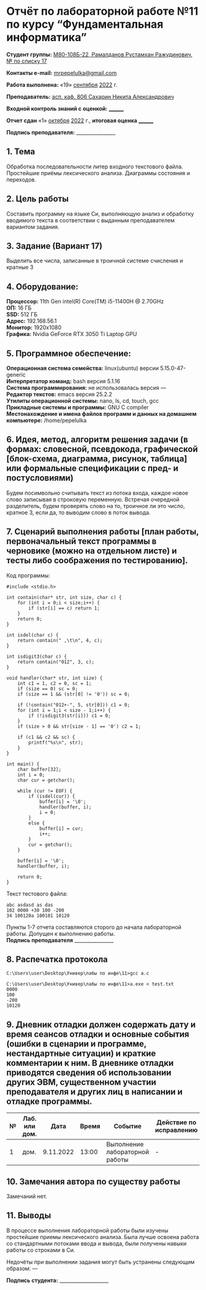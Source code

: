 # Отчёт по лабораторной работе №11 по курсу “Фундаментальная информатика”

<b>Студент группы:</b> <ins>M80-108Б-22, Рамалданов Рустамхан Ражудинович, № по списку 17</ins> 

<b>Контакты e-mail:</b> <ins>mrpepelulka@gmail.com</ins>

<b>Работа выполнена:</b> «19» <ins>сентября</ins> <ins>2022</ins> г.

<b>Преподаватель:</b> <ins>асп. каф. 806 Сахарин Никита Александрович</ins>

<b>Входной контроль знаний с оценкой:</b> <ins>______</ins>

<b>Отчет сдан</b> «1» <ins>октября</ins> <ins>2022</ins> г., <b>итоговая оценка</b> <ins>______</ins>

<b>Подпись преподавателя:</b> ________________

## 1. Тема
Обработка последовательности литер входного текстового файла. Простейшие приёмы лексического анализа. Диаграммы состояния и переходов.
## 2. Цель работы
Составить программу на языке Си, выполняющую анализ и обработку вводимого текста в соответствии с выданным преподавателем вариантом задания.
## 3. Задание (Вариант 17)
Выделить все числа, записанные в троичной системе счисления и кратные 3
## 4. Оборудование:
<b>Процессор:</b> 11th Gen intel(R) Core(TM) i5-11400H @ 2.70GHz<br/>
<b>ОП:</b> 16 ГБ<br/>
<b>SSD:</b> 512 ГБ<br/>
<b>Адрес:</b> 192.168.56.1 <br/>
<b>Монитор:</b> 1920x1080<br/>
<b>Графика:</b> Nvidia GeForce RTX 3050 Ti Laptop GPU <br/>

## 5. Программное обеспечение:
<b>Операционная система семейства:</b> linux(ubuntu) версии 5.15.0-47-generic<br/>
<b>Интерпретатор команд:</b> bash версия 5.1.16<br/>
<b>Система программирования:</b> не использовалась версия —<br/>
<b>Редактор текстов:</b> emacs версия 25.2.2<br/>
<b>Утилиты операционной системы:</b> nano, ls, cd, touch, gcc <br/>
<b>Прикладные системы и программы:</b> GNU C compiler <br/>
<b>Местонахождение и имена файлов программ и данных на домашнем компьютере:</b> /home/pepelulka<br/>

## 6. Идея, метод, алгоритм решения задачи (в формах: словесной, псевдокода, графической [блок-схема, диаграмма, рисунок, таблица] или формальные спецификации с пред- и постусловиями)

Будем посимвольно считывать текст из потока входа, каждое новое слово записывая в строковую переменную. Встречая очередной разделитель, будем проверять слово на то, троичное ли это число, кратное 3, если да, то выводим слово в поток вывода.

## 7. Сценарий выполнения работы [план работы, первоначальный текст программы в черновике (можно на отдельном листе) и тесты либо соображения по тестированию]. 

Код программы: 
```
#include <stdio.h>

int contain(char* str, int size, char c) {
    for (int i = 0;i < size;i++) {
        if (str[i] == c) return 1;
    }
    return 0;
}

int isdel(char c) {
    return contain(" ,\t\n", 4, c);
}

int isdigit3(char c) {
    return contain("012", 3, c);
}

void handler(char* str, int size) {
    int c1 = 1, c2 = 0, sc = 1; 
    if (size == 0) sc = 0;
    if (size == 1 && (str[0] != '0')) sc = 0;
    
    if (!contain("012+-", 5, str[0])) c1 = 0;
    for (int i = 1;i < size - 1;i++) {
        if (!isdigit3(str[i])) c1 = 0;
    }
    if (size > 0 && str[size - 1] == '0') c2 = 1;

    if (c1 && c2 && sc) {
        printf("%s\n", str);
    }
}

int main() {
    char buffer[32];
    int i = 0;
    char cur = getchar();

    while (cur != EOF) {
        if (isdel(cur)) {
            buffer[i] = '\0';
            handler(buffer, i);
            i = 0;
        }
        else {
            buffer[i] = cur;
            i++;
        }
        cur = getchar();
    }

    buffer[i] = '\0';
    handler(buffer, i);
    
    return 0;
}
```

Текст тестового файла:
```
abc asdasd as das
102 0000 +30 100 -200
34 100120a 100101 10120
```

Пункты 1-7 отчета составляются сторого до начала лабораторной работы.
Допущен к выполнению работы.  
<b>Подпись преподавателя</b> ________________

## 8. Распечатка протокола 

```
C:\Users\user\Desktop\Универ\лабы по инфе\11>gcc a.c

C:\Users\user\Desktop\Универ\лабы по инфе\11>a.exe < test.txt
0000
100
-200
10120
```

## 9. Дневник отладки должен содержать дату и время сеансов отладки и основные события (ошибки в сценарии и программе, нестандартные ситуации) и краткие комментарии к ним. В дневнике отладки приводятся сведения об использовании других ЭВМ, существенном участии преподавателя и других лиц в написании и отладке программы.

| № |  Лаб. или дом. | Дата | Время | Событие | Действие по исправлению | Примечание |
| ------ | ------ | ------ | ------ | ------ | ------ | ------ |
| 1 | дом. | 9.11.2022 | 13:00 | Выполнение лабораторной работы | - | - |
## 10. Замечания автора по существу работы

Замечаний нет.

## 11. Выводы

В процессе выполнения лабораторной работы были изучены простейшие приемы лексического анализа. Была лучше освоена работа со стандартными потоками ввода и вывода, были получены навыки работы со строками в Си.

Недочёты при выполнении задания могут быть устранены следующим образом: —

<b>Подпись студента:</b> ____________________
